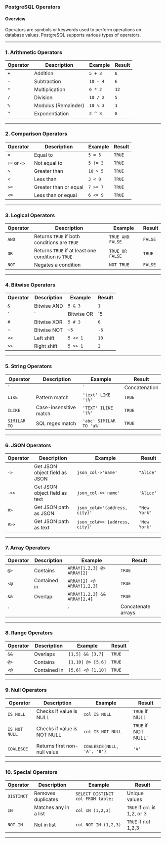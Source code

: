 ### PostgreSQL Operators  

#### Overview  
Operators are symbols or keywords used to perform operations on database values. PostgreSQL supports various types of operators.

---

### **1. Arithmetic Operators**  
| Operator | Description | Example | Result |
|----------|-------------|---------|--------|
| `+` | Addition | `5 + 3` | `8` |
| `-` | Subtraction | `10 - 4` | `6` |
| `*` | Multiplication | `6 * 2` | `12` |
| `/` | Division | `10 / 2` | `5` |
| `%` | Modulus (Remainder) | `10 % 3` | `1` |
| `^` | Exponentiation | `2 ^ 3` | `8` |

---

### **2. Comparison Operators**  
| Operator | Description | Example | Result |
|----------|-------------|---------|--------|
| `=` | Equal to | `5 = 5` | `TRUE` |
| `!=` or `<>` | Not equal to | `5 != 3` | `TRUE` |
| `>` | Greater than | `10 > 5` | `TRUE` |
| `<` | Less than | `3 < 8` | `TRUE` |
| `>=` | Greater than or equal | `7 >= 7` | `TRUE` |
| `<=` | Less than or equal | `6 <= 9` | `TRUE` |

---

### **3. Logical Operators**  
| Operator | Description | Example | Result |
|----------|-------------|---------|--------|
| `AND` | Returns `TRUE` if both conditions are `TRUE` | `TRUE AND FALSE` | `FALSE` |
| `OR` | Returns `TRUE` if at least one condition is `TRUE` | `TRUE OR FALSE` | `TRUE` |
| `NOT` | Negates a condition | `NOT TRUE` | `FALSE` |

---

### **4. Bitwise Operators**  
| Operator | Description | Example | Result |
|----------|-------------|---------|--------|
| `&` | Bitwise AND | `5 & 3` | `1` |
| `|` | Bitwise OR | `5 | 3` | `7` |
| `#` | Bitwise XOR | `5 # 3` | `6` |
| `~` | Bitwise NOT | `~5` | `-6` |
| `<<` | Left shift | `5 << 1` | `10` |
| `>>` | Right shift | `5 >> 1` | `2` |

---

### **5. String Operators**  
| Operator | Description | Example | Result |
|----------|-------------|---------|--------|
| `||` | Concatenation | `'Hello' || ' World'` | `'Hello World'` |
| `LIKE` | Pattern match | `'text' LIKE 't%'` | `TRUE` |
| `ILIKE` | Case-insensitive match | `'TEXT' ILIKE 't%'` | `TRUE` |
| `SIMILAR TO` | SQL regex match | `'abc' SIMILAR TO 'a%'` | `TRUE` |

---

### **6. JSON Operators**  
| Operator | Description | Example | Result |
|----------|-------------|---------|--------|
| `->` | Get JSON object field as JSON | `json_col->'name'` | `"Alice"` |
| `->>` | Get JSON object field as text | `json_col->>'name'` | `'Alice'` |
| `#>` | Get JSON path as JSON | `json_col#>'{address, city}'` | `"New York"` |
| `#>>` | Get JSON path as text | `json_col#>>'{address, city}'` | `'New York'` |

---

### **7. Array Operators**  
| Operator | Description | Example | Result |
|----------|-------------|---------|--------|
| `@>` | Contains | `ARRAY[1,2,3] @> ARRAY[2]` | `TRUE` |
| `<@` | Contained in | `ARRAY[2] <@ ARRAY[1,2,3]` | `TRUE` |
| `&&` | Overlap | `ARRAY[1,2,3] && ARRAY[2,4]` | `TRUE` |
| `||` | Concatenate arrays | `ARRAY[1,2] || ARRAY[3,4]` | `{1,2,3,4}` |

---

### **8. Range Operators**  
| Operator | Description | Example | Result |
|----------|-------------|---------|--------|
| `&&` | Overlaps | `[1,5] && [3,7]` | `TRUE` |
| `@>` | Contains | `[1,10] @> [5,6]` | `TRUE` |
| `<@` | Contained in | `[5,6] <@ [1,10]` | `TRUE` |

---

### **9. Null Operators**  
| Operator | Description | Example | Result |
|----------|-------------|---------|--------|
| `IS NULL` | Checks if value is NULL | `col IS NULL` | `TRUE` if NULL |
| `IS NOT NULL` | Checks if value is NOT NULL | `col IS NOT NULL` | `TRUE` if NOT NULL` |
| `COALESCE` | Returns first non-null value | `COALESCE(NULL, 'A', 'B')` | `'A'` |

---

### **10. Special Operators**  
| Operator | Description | Example | Result |
|----------|-------------|---------|--------|
| `DISTINCT` | Removes duplicates | `SELECT DISTINCT col FROM table;` | Unique values |
| `IN` | Matches any in a list | `col IN (1,2,3)` | `TRUE` if `col` is 1,2, or 3 |
| `NOT IN` | Not in list | `col NOT IN (1,2,3)` | `TRUE` if not 1,2,3 |

---